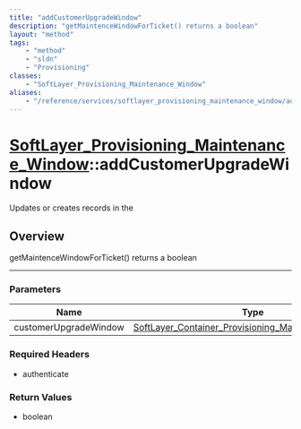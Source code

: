 ```yaml
---
title: "addCustomerUpgradeWindow"
description: "getMaintenceWindowForTicket() returns a boolean"
layout: "method"
tags:
    - "method"
    - "sldn"
    - "Provisioning"
classes:
    - "SoftLayer_Provisioning_Maintenance_Window"
aliases:
    - "/reference/services/softlayer_provisioning_maintenance_window/addCustomerUpgradeWindow"
---
```

# [SoftLayer_Provisioning_Maintenance_Window](/reference/services/SoftLayer_Provisioning_Maintenance_Window)::addCustomerUpgradeWindow


Updates or creates records in the


## Overview 
getMaintenceWindowForTicket() returns a boolean 

-----

### Parameters 
|Name | Type | Description |
| --- | --- | --- |
|customerUpgradeWindow| <a href='/reference/datatypes/SoftLayer_Container_Provisioning_Maintenance_Window'>SoftLayer_Container_Provisioning_Maintenance_Window </a>| |


### Required Headers
* authenticate


### Return Values
* boolean





